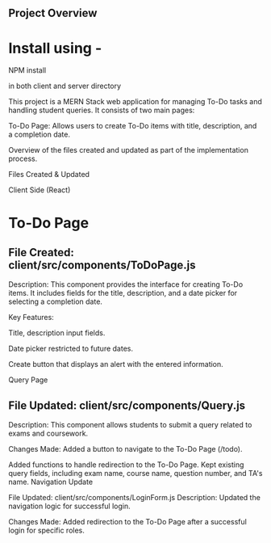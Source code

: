 
## Project Overview

# Install using -
NPM install

in both client and server directory

This project is a MERN Stack web application for managing To-Do tasks and handling student queries. It consists of two main pages:

To-Do Page: Allows users to create To-Do items with title, description, and a completion date.

Overview of the files created and updated as part of the implementation process.

Files Created & Updated

Client Side (React)

# To-Do Page

## File Created: client/src/components/ToDoPage.js

Description: This component provides the interface for creating To-Do items. It includes fields for the title, description, and a date picker for selecting a completion date.

Key Features:

Title, description input fields.

Date picker restricted to future dates.

Create button that displays an alert with the entered information.

Query Page

## File Updated: client/src/components/Query.js

Description: This component allows students to submit a query related to exams and coursework.

Changes Made:
Added a button to navigate to the To-Do Page (/todo).

Added functions to handle redirection to the To-Do Page.
Kept existing query fields, including exam name, course name, question number, and TA's name.
Navigation Update

File Updated: client/src/components/LoginForm.js
Description: Updated the navigation logic for successful login.

Changes Made:
Added redirection to the To-Do Page after a successful login for specific roles.


